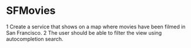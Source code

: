 # SFMovies
  1 Create a service that shows on a map where movies have been filmed in San Francisco.
  2 The user should be able to filter the view using autocompletion search.

